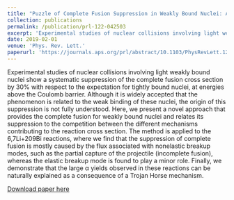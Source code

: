 ```yaml
---
title: "Puzzle of Complete Fusion Suppression in Weakly Bound Nuclei: A Trojan Horse Effect?"
collection: publications
permalink: /publication/prl-122-042503
excerpt: 'Experimental studies of nuclear collisions involving light weakly bound nuclei show a systematic suppression of the complete fusion cross section by 30% with respect to the expectation for tightly bound nuclei, at energies above the Coulomb barrier. Although it is widely accepted that the phenomenon is related to the weak binding of these nuclei, the origin of this suppression is not fully understood. Here, we present a novel approach that provides the complete fusion for weakly bound nuclei and relates its suppression to the competition between the different mechanisms contributing to the reaction cross section. The method is applied to the 6,7Li+209Bi reactions, where we find that the suppression of complete fusion is mostly caused by the flux associated with nonelastic breakup modes, such as the partial capture of the projectile (incomplete fusion), whereas the elastic breakup mode is found to play a minor role. Finally, we demonstrate that the large α yields observed in these reactions can be naturally explained as a consequence of a Trojan Horse mechanism.'
date: 2019-02-01
venue: 'Phys. Rev. Lett.'
paperurl: 'https://journals.aps.org/prl/abstract/10.1103/PhysRevLett.122.042503'
---
```

Experimental studies of nuclear collisions involving light weakly bound nuclei show a systematic suppression of the complete fusion cross section by 30% with respect to the expectation for tightly bound nuclei, at energies above the Coulomb barrier. Although it is widely accepted that the phenomenon is related to the weak binding of these nuclei, the origin of this suppression is not fully understood. Here, we present a novel approach that provides the complete fusion for weakly bound nuclei and relates its suppression to the competition between the different mechanisms contributing to the reaction cross section. The method is applied to the 6,7Li+209Bi reactions, where we find that the suppression of complete fusion is mostly caused by the flux associated with nonelastic breakup modes, such as the partial capture of the projectile (incomplete fusion), whereas the elastic breakup mode is found to play a minor role. Finally, we demonstrate that the large α yields observed in these reactions can be naturally explained as a consequence of a Trojan Horse mechanism.

[Download paper here](http://academicpages.github.io/files/paper3.pdf)
